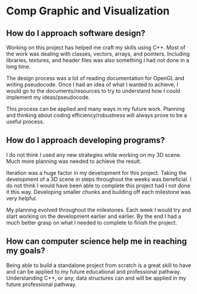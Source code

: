 # Comp Graphic and Visualization

## How do I approach software design?
Working on this project has helped me craft my skills using C++. Most of the work was dealing with classes, vectors, arrays, and pointers. Including libraries, textures, and header files was also something I had not done in a long time.

The design process was a lot of reading documentation for OpenGL and writing pseudocode. Once I had an idea of what I wanted to achieve, I would go to the documents/resources to try to understand how I could implement my ideas/pseudocode.

This process can be applied and many ways in my future work. Planning and thinking about coding efficiency/robustness will always prove to be a useful process.

## How do I approach developing programs?
I do not think I used any new strategies while working on my 3D scene. Much more planning was needed to achieve the result.

Iteration was a huge factor in my development for this project. Taking the development of a 3D scene in steps throughout the weeks was beneficial. I do not think I would have been able to complete this project had I not done it this way. Developing smaller chunks and building off each milestone was very helpful.

My planning evolved throughout the milestones. Each week I would try and start working on the development earlier and earlier. By the end I had a much better grasp on what I needed to complete to finish the project.

## How can computer science help me in reaching my goals?
Being able to build a standalone project from scratch is a great skill to have and can be applied to my future educational and professional pathway. Understanding C++, or any, data structures can and will be applied in my future professional pathway.
